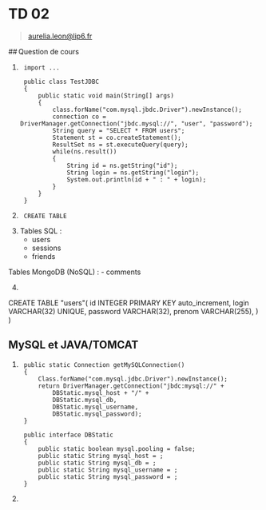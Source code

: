 TD 02
=====

> aurelia.leon@lip6.fr

## Question de cours

1.  
        import ...

        public class TestJDBC
        {
            public static void main(String[] args)
            {
                class.forName("com.mysql.jbdc.Driver").newInstance();
                connection co = DriverManager.getConnection("jbdc.mysql://", "user", "password");
                String query = "SELECT * FROM users";
                Statement st = co.createStatement();
                ResultSet ns = st.executeQuery(query);
                while(ns.result())
                {
                    String id = ns.getString("id");
                    String login = ns.getString("login");
                    System.out.println(id + " : " + login);
                }
            }
        }

2.      CREATE TABLE

3. Tables SQL :
    - users
    - sessions
    - friends

Tables MongoDB (NoSQL) :
    - comments

4. ```mysql(
CREATE TABLE "users"(
id INTEGER PRIMARY KEY auto_increment,
login VARCHAR(32) UNIQUE,
password VARCHAR(32),
prenom VARCHAR(255),
)
)

## MySQL et JAVA/TOMCAT

1.      public static Connection getMySQLConnection()
        {
            Class.forName("com.mysql.jdbc.Driver").newInstance();
            return DriverManager.getConnection("jbdc:mysql://" + 
                DBStatic.mysql_host + "/" + 
                DBStatic.mysql_db,
                DBStatic.mysql_username,
                DBStatic.mysql_password);
        }

        public interface DBStatic
        {
            public static boolean mysql.pooling = false;
            public static String mysql_host = ;
            public static String mysql_db = ;
            public static String mysql_username = ;
            public static String mysql_password = ;
        }


2. 

